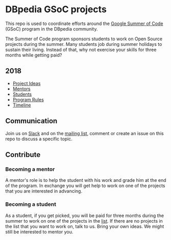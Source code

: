 # DBpedia GSoC projects
This repo is used to coordinate efforts around the [Google Summer of Code](https://summerofcode.withgoogle.com/) (GSoC) program in the DBpedia community.

The Summer of Code program sponsors students to work on Open Source projects during the summer. Many students job during summer holidays to sustain their living. Instead of that, why not exercise your skills for three months while getting paid?

## 2018
* [Project Ideas](https://github.com/dbpedia/GSoC/issues?q=is%3Aissue+is%3Aopen+label%3Aproject+label%3Agsoc-2018)
* [Mentors](https://github.com/dbpedia/GSoC/blob/master/2018/Mentors.md)
* [Students](https://github.com/dbpedia/GSoC/blob/master/2018/Students.md)
* [Program Rules](https://summerofcode.withgoogle.com/rules/)
* [Timeline](https://developers.google.com/open-source/gsoc/timeline)

## Communication
Join us on [Slack](https://dbpedia.slack.com/) and on the [mailing list](http://wiki.dbpedia.org/join/get-in-touch), comment or create an issue on this repo to discuss a specific topic.

## Contribute
### Becoming a mentor
A mentor's role is to help the student with his work and grade him at the end of the program. In exchange you will get help to work on one of the projects that you are interested in advancing.

### Becoming a student
As a student, if you get picked, you will be paid for three months during the summer to work on one of the projects in the [list](https://github.com/dbpedia/GSoC/issues?q=is%3Aissue+is%3Aopen+label%3Aproject+label%3Agsoc-2018). If there are no projects in the list that you want to work on, talk to us. Bring your own ideas. We might still be interested to mentor you.

